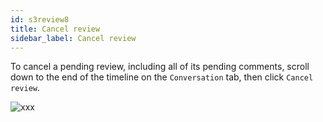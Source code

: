 ```yaml
---
id: s3review8
title: Cancel review
sidebar_label: Cancel review
---
```



To cancel a pending review, including all of its pending comments, scroll down to the end of the timeline on the `Conversation` tab, then click `Cancel review`.



![xxx](https://raw.githubusercontent.com/ChickenKyiv/awesome-git-article/master/img/PR/cancel-review-button.png)

